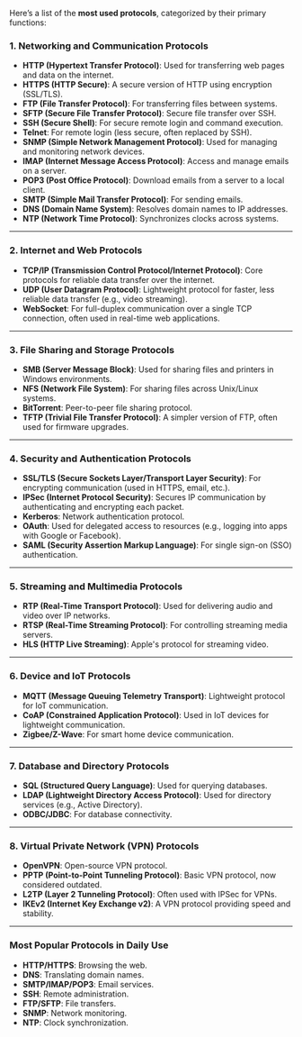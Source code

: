 Here’s a list of the **most used protocols**, categorized by their primary functions:

### **1. Networking and Communication Protocols**
- **HTTP (Hypertext Transfer Protocol)**: Used for transferring web pages and data on the internet.
- **HTTPS (HTTP Secure)**: A secure version of HTTP using encryption (SSL/TLS).
- **FTP (File Transfer Protocol)**: For transferring files between systems.
- **SFTP (Secure File Transfer Protocol)**: Secure file transfer over SSH.
- **SSH (Secure Shell)**: For secure remote login and command execution.
- **Telnet**: For remote login (less secure, often replaced by SSH).
- **SNMP (Simple Network Management Protocol)**: Used for managing and monitoring network devices.
- **IMAP (Internet Message Access Protocol)**: Access and manage emails on a server.
- **POP3 (Post Office Protocol)**: Download emails from a server to a local client.
- **SMTP (Simple Mail Transfer Protocol)**: For sending emails.
- **DNS (Domain Name System)**: Resolves domain names to IP addresses.
- **NTP (Network Time Protocol)**: Synchronizes clocks across systems.

---

### **2. Internet and Web Protocols**
- **TCP/IP (Transmission Control Protocol/Internet Protocol)**: Core protocols for reliable data transfer over the internet.
- **UDP (User Datagram Protocol)**: Lightweight protocol for faster, less reliable data transfer (e.g., video streaming).
- **WebSocket**: For full-duplex communication over a single TCP connection, often used in real-time web applications.

---

### **3. File Sharing and Storage Protocols**
- **SMB (Server Message Block)**: Used for sharing files and printers in Windows environments.
- **NFS (Network File System)**: For sharing files across Unix/Linux systems.
- **BitTorrent**: Peer-to-peer file sharing protocol.
- **TFTP (Trivial File Transfer Protocol)**: A simpler version of FTP, often used for firmware upgrades.

---

### **4. Security and Authentication Protocols**
- **SSL/TLS (Secure Sockets Layer/Transport Layer Security)**: For encrypting communication (used in HTTPS, email, etc.).
- **IPSec (Internet Protocol Security)**: Secures IP communication by authenticating and encrypting each packet.
- **Kerberos**: Network authentication protocol.
- **OAuth**: Used for delegated access to resources (e.g., logging into apps with Google or Facebook).
- **SAML (Security Assertion Markup Language)**: For single sign-on (SSO) authentication.

---

### **5. Streaming and Multimedia Protocols**
- **RTP (Real-Time Transport Protocol)**: Used for delivering audio and video over IP networks.
- **RTSP (Real-Time Streaming Protocol)**: For controlling streaming media servers.
- **HLS (HTTP Live Streaming)**: Apple's protocol for streaming video.

---

### **6. Device and IoT Protocols**
- **MQTT (Message Queuing Telemetry Transport)**: Lightweight protocol for IoT communication.
- **CoAP (Constrained Application Protocol)**: Used in IoT devices for lightweight communication.
- **Zigbee/Z-Wave**: For smart home device communication.

---

### **7. Database and Directory Protocols**
- **SQL (Structured Query Language)**: Used for querying databases.
- **LDAP (Lightweight Directory Access Protocol)**: Used for directory services (e.g., Active Directory).
- **ODBC/JDBC**: For database connectivity.

---

### **8. Virtual Private Network (VPN) Protocols**
- **OpenVPN**: Open-source VPN protocol.
- **PPTP (Point-to-Point Tunneling Protocol)**: Basic VPN protocol, now considered outdated.
- **L2TP (Layer 2 Tunneling Protocol)**: Often used with IPSec for VPNs.
- **IKEv2 (Internet Key Exchange v2)**: A VPN protocol providing speed and stability.

---

### **Most Popular Protocols in Daily Use**
- **HTTP/HTTPS**: Browsing the web.
- **DNS**: Translating domain names.
- **SMTP/IMAP/POP3**: Email services.
- **SSH**: Remote administration.
- **FTP/SFTP**: File transfers.
- **SNMP**: Network monitoring.
- **NTP**: Clock synchronization.

